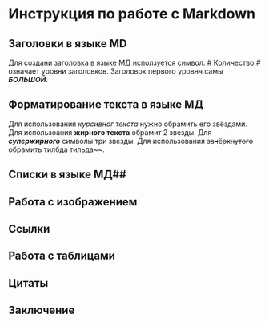 # Инструкция по работе с Markdown #

## Заголовки в языке MD
Для создани заголовка в языке МД исползуется символ. # Количество *#* означает уровни заголовков. Заголовок первого уровнч самы ***БОЛЬШОЙ***.

## Форматирование текста в языке МД
Для использования *курсивног текста* нужно обрамить его звёздами. Для использоания **жирного текста** обрамит 2 звезды. Для ***супержирного*** символы три звезды. Для использования ~~зачёркнутого~~ обрамить тилбда тильда~~.

## Списки в языке МД##

## Работа с изображением

## Ссылки

## Работа с таблицами

## Цитаты

## Заключение